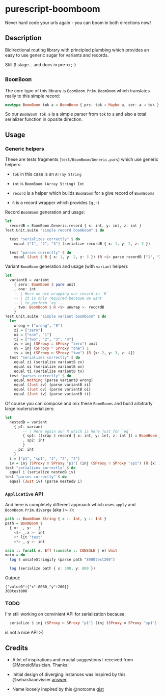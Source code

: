 # purescript-boomboom

Never hard code your urls again - you can boom in both directions now!

## Description

Bidirectional routing library with principled plumbing which provides an easy to use generic sugar for variants and records.

Still β stage... and docs in pre-α ;-)

## `BoomBoom`

The core type of this library is `BoomBoom.Prim.BoomBoom` which translates really to this simple record:

```purescript
newtype BoomBoom tok a = BoomBoom { prs: tok → Maybe a, ser: a → tok }
```

So our `BoomBoom tok a` is a simple parser from `tok` to `a` and also a total serializer function in oposite direction.

## Usage

### Generic helpers

These are tests fragments (`test/BoomBoom/Generic.purs`) which use generic helpers:

* `tok` in this case is an `Array String`

* `int` is `BoomBoom (Array String) Int`

* `record` is a helper which builds `BoomBoom` for a give record of `BoomBooms`

* `R` is a record wrapper which provides `Eq` ;-)

Record `BoomBoom` generation and usage:

```purescript
let
  recordB = BoomBoom.Generic.record { x: int, y: int, z: int }
Test.Unit.suite "simple record boomboom" $ do

  test "serializes correctly" $ do
    equal ["1", "2", "3"] (serialize recordB { x: 1, y: 2, z: 3 })

  test "parses correctly" $ do
    equal (Just $ R { x: 1, y: 2, z: 3 }) (R <$> parse recordB ["1", "2", "3"])
```

Variant `BoomBoom` generation and usage (with `variant` helper):

```purescript
let
  variantB = variant
    { zero: BoomBoom $ pure unit
    , one: int
    -- | Here we are wrapping our record in `R`
    -- | it is only required because we want
    -- | to perform `eq`...
    , two: BoomBoom $ R <$> unwrap >- recordB
    }
Test.Unit.suite "simple variant boomboom" $ do
  let
    wrong = ["wrong", "8"]
    zi = ["zero"]
    oi = ["one", "1"]
    ti = ["two", "2", "3", "4"]
    zv = inj (SProxy ∷ SProxy "zero") unit
    ov = inj (SProxy ∷ SProxy "one") 1
    tv = inj (SProxy ∷ SProxy "two") (R {x: 2, y: 3, z: 4})
  test "serializes correctly" $ do
    equal zi (serialize variantB zv)
    equal oi (serialize variantB ov)
    equal ti (serialize variantB tv)
  test "parses correctly" $ do
    equal Nothing (parse variantB wrong)
    equal (Just zv) (parse variantB zi)
    equal (Just ov) (parse variantB oi)
    equal (Just tv) (parse variantB ti)
```

Of course you can compose and mix these `BoomBooms` and build arbitrarly large routers/serializers:

```purescript
let
  nestedB = variant
    { p1: variant
        -- | Here again our R which is here just for `eq`
        { sp1: ((xrap $ record { x: int, y: int, z: int }) ∷ BoomBoom _ R)
        , sp2: int
        }
    , p2: int
    }
  i = ["p1", "sp1", "1", "2", "3"]
  iv = inj (SProxy ∷ SProxy "p1") (inj (SProxy ∷ SProxy "sp1") (R {x: 1, y: 2, z: 3}))
test "serializes correctly" $ do
  equal i (serialize nestedB iv)
test "parses correctly" $ do
  equal (Just iv) (parse nestedB i)
```

### `Applicative` API

And here is completely different approach which uses `apply` and `BoomBoom.Prim.diverge` (aka `(>-)`):


```purescript
path :: BoomBoom String { x :: Int, y :: Int }
path = BoomBoom $
  { x: _, y: _ }
    <$> _.x >- int
    <* lit "test"
    <*> _.y >- int

main :: forall e. Eff (console :: CONSOLE | e) Unit
main = do
  log $ unsafeStringify (parse path "8080test200")

  log (serialize path { x: 300, y: 800 })
```

Output:

```shell
{"value0":{"x":8080,"y":200}}
300test800
```

### TODO

I'm still working on convinient API for serialization because:

```purescript
  serialize $ inj (SProxy ∷ SProxy "p1") (inj (SProxy ∷ SProxy "sp1") (R {x: 1, y: 2, z: 3}))
```

is not a nice API :-)


## Credits

* A lot of inspirations and crucial suggestions I received from @MonoidMusician. Thanks!

* Initial design of diverging instances was inspired by this @sebastiaanvisser [answer](https://www.reddit.com/r/haskell/comments/38o0f7/a_mixture_of_applicative_and_divisible/#thing_t1_crwh6le)

* Name loosely inspired by this @notcome [gist](https://gist.github.com/notcome/c9d4c750985230d7e346)
